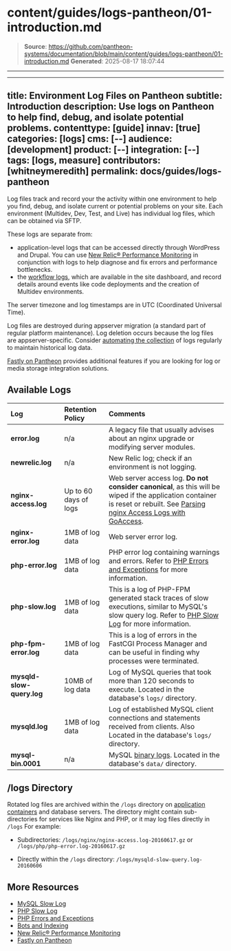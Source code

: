 # content/guides/logs-pantheon/01-introduction.md

> **Source**: https://github.com/pantheon-systems/documentation/blob/main/content/guides/logs-pantheon/01-introduction.md
> **Generated**: 2025-08-17 18:07:44

---

---
title: Environment Log Files on Pantheon
subtitle: Introduction
description: Use logs on Pantheon to help find, debug, and isolate potential problems.
contenttype: [guide]
innav: [true]
categories: [logs]
cms: [--]
audience: [development]
product: [--]
integration: [--]
tags: [logs, measure]
contributors: [whitneymeredith]
permalink: docs/guides/logs-pantheon
---

Log files track and record your the activity within one environment to help you find, debug, and isolate current or potential problems on your site. Each environment (Multidev, Dev, Test, and Live) has individual log files, which can be obtained via SFTP.

These logs are separate from:
  * application-level logs that can be accessed directly through WordPress and Drupal. You can use [New Relic&reg; Performance Monitoring](/guides/new-relic) in conjunction with logs to help diagnose and fix errors and performance bottlenecks.
 * the [workflow logs](/workflow-logs), which are available in the site dashboard, and record details around events like code deployments and the creation of Multidev environments.

The server timezone and log timestamps are in UTC (Coordinated Universal Time).

<Alert title="Note" type="info">

Log files are destroyed during appserver migration (a standard part of regular platform maintenance). Log deletion occurs because the log files are appserver-specific. Consider [automating the collection](/guides/logs-pantheon/automate-log-downloads) of logs regularly to maintain historical log data.

</Alert>

[Fastly on Pantheon](/guides/fastly-pantheon) provides additional features if you are looking for log or media storage integration solutions. 

## Available Logs

| Log                   | Retention Policy           |Comments                                                |
|:--------------------- |:--------------------- |:------------------------------------------------------- |
| **error.log**         |  n/a                     | A legacy file that usually advises about an nginx upgrade or modifying server modules.|
| **newrelic.log**          |    n/a                   | New Relic log; check if an environment is not logging.  |
| **nginx-access.log**      | Up to 60 days of logs | Web server access log. **Do not consider canonical**, as this will be wiped if the application container is reset or rebuilt. See [Parsing nginx Access Logs with GoAccess](/guides/logs-pantheon/nginx-access-logs). |
| **nginx-error.log**       | 1MB of log data       | Web server error log.                                   |
| **php-error.log** <Popover content="PHP errors are only in the PHP error log or in the application logs (watchdog on Drupal, WP_DEBUG for WordPress)."/>  | 1MB of log data       | PHP error log containing warnings and errors. Refer to [PHP Errors and Exceptions](/guides/php/php-errors) for more information. |
| **php-slow.log**     | 1MB of log data       | This is a log of PHP-FPM generated stack traces of slow executions, similar to MySQL's slow query log. Refer to [PHP Slow Log](/guides/php/php-slow-log) for more information. |
| **php-fpm-error.log**   | 1MB of log data    | This is a log of errors in the FastCGI Process Manager and can be useful in finding why processes were terminated. |
| **mysqld-slow-query.log** | 10MB of log data      | Log of MySQL queries that took more than 120 seconds to execute. Located in the database's `logs/` directory. |
| **mysqld.log**            | 1MB of log data       | Log of established MySQL client connections and statements received from clients. Also Located in the database's `logs/` directory. |
| **mysql-bin.0001**        |    n/a                   | MySQL [binary logs](https://dev.mysql.com/doc/internals/en/binary-log-overview.html). Located in the database's `data/` directory. |

## /logs Directory

Rotated log files are archived within the `/logs` directory on [application containers](/application-containers) and database servers. The directory might contain sub-directories for services like Nginx and PHP, or it may log files directly in `/logs` For example: 

- Subdirectories: `/logs/nginx/nginx-access.log-20160617.gz` or `/logs/php/php-error.log-20160617.gz`

- Directly within the `/logs` directory: `/logs/mysqld-slow-query.log-20160606`

## More Resources

- [MySQL Slow Log](/guides/mariadb-mysql/mysql-slow-log)
- [PHP Slow Log](/guides/php/php-slow-log)
- [PHP Errors and Exceptions](/guides/php/php-errors)
- [Bots and Indexing](/bots-and-indexing)
- [New Relic&reg; Performance Monitoring](/guides/new-relic)
- [Fastly on Pantheon](/guides/fastly-pantheon)
